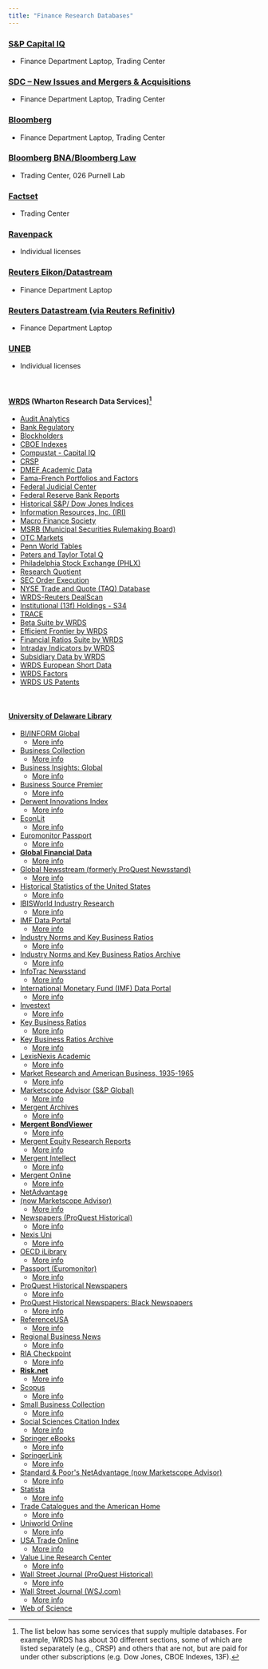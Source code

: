 ```yaml
---
title: "Finance Research Databases"
---
```


### [S&P Capital IQ](https://www.capitaliq.com) 
- Finance Department Laptop, Trading Center

### [SDC – New Issues and Mergers & Acquisitions](https://www.refinitiv.com/en/products/sdc-platinum-financial-securities)
- Finance Department Laptop, Trading Center

### [Bloomberg](https://www.bloomberg.com) 
- Finance Department Laptop, Trading Center

### [Bloomberg BNA/Bloomberg Law](https://pro.bloomberglaw.com/request-demo-legal-research/?trackingcode=BLAW206632&utm_medium=paidsearch&utm_source=google&gclid=EAIaIQobChMI8NiH75rm9AIVBuXjBx0SeQriEAAYASAAEgL4A_D_BwE&gclsrc=aw.ds) 
- Trading Center, 026 Purnell Lab

### [Factset](https://www.factset.com/)
- Trading Center

### [Ravenpack](https://www.ravenpack.com/) 
- Individual licenses

### [Reuters Eikon/Datastream](https://eikon.thomsonreuters.com/index.html) 
- Finance Department Laptop

### [Reuters Datastream (via Reuters Refinitiv)](https://www.refinitiv.com/en/products/datastream-macroeconomic-analysis) 
- Finance Department Laptop

### [UNEB](https://uneb.ac.ug/)
- Individual licenses

<br/>

#### [WRDS](https://wrds-www.wharton.upenn.edu/) (Wharton Research Data Services)[^1]
- [Audit Analytics](https://wrds-www.wharton.upenn.edu/pages/get-data/audit-analytics/)
- [Bank Regulatory](https://wrds-www.wharton.upenn.edu/pages/get-data/bank-regulatory/)
- [Blockholders](https://wrds-www.wharton.upenn.edu/pages/get-data/blockholders/)
- [CBOE Indexes](https://wrds-www.wharton.upenn.edu/pages/get-data/cboe-indexes/)
- [Compustat - Capital IQ](https://wrds-www.wharton.upenn.edu/pages/get-data/compustat-capital-iq-standard-poors/)
- [CRSP](https://wrds-www.wharton.upenn.edu/pages/get-data/center-research-security-prices-crsp/)
- [DMEF Academic Data](https://wrds-www.wharton.upenn.edu/pages/get-data/direct-marketing-educational-foundation-dmef/)
- [Fama-French Portfolios and Factors](https://wrds-www.wharton.upenn.edu/pages/get-data/fama-french-portfolios-and-factors/)
- [Federal Judicial Center](https://wrds-www.wharton.upenn.edu/pages/get-data/federal-judicial-center/)
- [Federal Reserve Bank Reports](https://wrds-www.wharton.upenn.edu/pages/get-data/federal-reserve-bank-reports/)
- [Historical S&P/ Dow Jones Indices](https://wrds-www.wharton.upenn.edu/pages/get-data/dow-jones-averages-total-return-indexes/)
- [Information Resources, Inc. (IRI)](https://wrds-www.wharton.upenn.edu/pages/get-data/information-resources-inc/)
- [Macro Finance Society](https://wrds-www.wharton.upenn.edu/pages/get-data/macro-finance-society/)
- [MSRB (Municipal Securities Rulemaking Board)](https://wrds-www.wharton.upenn.edu/pages/get-data/msrb-municipal-securities-rulemaking-board/)
- [OTC Markets](https://wrds-www.wharton.upenn.edu/pages/get-data/otc-markets/)
- [Penn World Tables](https://wrds-www.wharton.upenn.edu/pages/get-data/penn-world-tables/)
- [Peters and Taylor Total Q](https://wrds-www.wharton.upenn.edu/pages/get-data/peters-and-taylor-total-q/)
- [Philadelphia Stock Exchange (PHLX)](https://wrds-www.wharton.upenn.edu/pages/get-data/philadelphia-stock-exchange-phlx/)
- [Research Quotient](https://wrds-www.wharton.upenn.edu/pages/get-data/research-quotient/)
- [SEC Order Execution](https://wrds-www.wharton.upenn.edu/pages/get-data/sec-mandated-disclosure-order-execution-statistics/)
- [NYSE Trade and Quote (TAQ) Database](https://wrds-www.wharton.upenn.edu/pages/get-data/nyse-trade-and-quote/)
- [WRDS-Reuters DealScan](https://wrds-www.wharton.upenn.edu/pages/get-data/thomson-reuters/wrds-reuters-dealscan/)
- [Institutional (13f) Holdings - S34](https://wrds-www.wharton.upenn.edu/pages/get-data/thomson-reuters/institutional-13f-holdings-s34/)
- [TRACE](https://wrds-www.wharton.upenn.edu/pages/get-data/otc-corporate-bond-and-agency-debt-bond-transaction-data/)
- [Beta Suite by WRDS](https://wrds-www.wharton.upenn.edu/pages/get-data/beta-suite-wrds/)
- [Efficient Frontier by WRDS](https://wrds-www.wharton.upenn.edu/pages/get-data/efficient-frontier-wrds/)
- [Financial Ratios Suite by WRDS](https://wrds-www.wharton.upenn.edu/pages/get-data/financial-ratios-suite-wrds/)
- [Intraday Indicators by WRDS](https://wrds-www.wharton.upenn.edu/pages/get-data/intraday-indicators-wrds/)
- [Subsidiary Data by WRDS](https://wrds-www.wharton.upenn.edu/pages/get-data/subsidiary-data-wrds/)
- [WRDS European Short Data](https://wrds-www.wharton.upenn.edu/pages/get-data/wrds-european-short-data/)
- [WRDS Factors](https://wrds-www.wharton.upenn.edu/pages/get-data/wrds-factors/)
- [WRDS US Patents](https://wrds-www.wharton.upenn.edu/pages/get-data/wrds-us-patents/)

[^1]: The list below has some services that supply multiple databases. For example, WRDS has about 30 different sections, some of which are listed separately (e.g., CRSP) and others that are not, but are paid for under other subscriptions (e.g. Dow Jones, CBOE Indexes, 13F).

<br/>

#### [University of Delaware Library](https://library.udel.edu/)
- [BI/INFORM Global](https://library.udel.edu/static/proxy.php?http://search.proquest.com/abiglobal/advanced?accountid=10457)
  - [More info](https://library.udel.edu/databases/abi/)
- [Business Collection](https://library.udel.edu/static/proxy.php?http://go.galegroup.com/ps/start.do?p=ITBC&u=udel_main&authCount=1)
  - [More info](https://library.udel.edu/databases/businesscoll/)
- [Business Insights: Global](https://library.udel.edu/static/proxy.php?http://infotrac.galegroup.com/itweb/udel_main?db=BIG)
  - [More info](https://library.udel.edu/databases/big/)
- [Business Source Premier](https://library.udel.edu/static/proxy.php?http://search.ebscohost.com/login.asp?profile=web&defaultdb=buh)
  - [More info](https://library.udel.edu/databases/bsp/)
- [Derwent Innovations Index](https://library.udel.edu/static/proxy.php?http://www.webofknowledge.com/DIIDW)
  - [More info](https://library.udel.edu/databases/derwent/)
- [EconLit](https://library.udel.edu/static/proxy.php?http://search.ebscohost.com/login.asp?profile=web&defaultdb=ecn)
  - [More info](https://library.udel.edu/databases/econlit/)
- [Euromonitor Passport](https://udel.idm.oclc.org/login?url=http://www.portal.euromonitor.com/Portal/Default.aspx)
  - [More info](https://library.udel.edu/databases/passport/)
- **[Global Financial Data](https://library.udel.edu/static/proxy.php?https://library.udel.edu/databases/global-financial-data/)**
  - [More info](https://library.udel.edu/databases/global-financial-data/)
- [Global Newsstream (formerly ProQuest Newsstand)](https://library.udel.edu/static/proxy.php?https://search.proquest.com/globalnews/advanced?accountid=10457)
  - [More info](https://library.udel.edu/databases/pqglobalnews/)
- [Historical Statistics of the United States](https://library.udel.edu/static/proxy.php?http://hsus.cambridge.org)
  - [More info](https://library.udel.edu/databases/hsus/)
- [IBISWorld Industry Research](https://library.udel.edu/static/proxy.php?https://www.ibisworld.com/)
  - [More info](https://library.udel.edu/databases/ibisworld/)
- [IMF Data Portal](https://library.udel.edu/static/proxy.php?http://data.imf.org)
  - [More info](https://library.udel.edu/databases/imfdata/)
- [Industry Norms and Key Business Ratios](https://library.udel.edu/static/proxy.php?http://www.mergentkbr.com)
  - [More info](https://library.udel.edu/databases/kbr/)
- [Industry Norms and Key Business Ratios Archive](https://library.udel.edu/static/proxy.php?http://www.mergentarchives.com)
  - [More info](https://library.udel.edu/databases/kbrarchive/)
- [InfoTrac Newsstand](https://library.udel.edu/static/proxy.php?http://infotrac.galegroup.com/itweb/udel_main?db=STND)
  - [More info](https://library.udel.edu/databases/infotrac-newsstand/)
- [International Monetary Fund (IMF) Data Portal](https://library.udel.edu/static/proxy.php?http://data.imf.org/)
  - [More info](https://library.udel.edu/databases/imfdata/)
- [Investext](https://library.udel.edu/static/proxy.php?http://www.mergentonline.com/investextsearch.php)
  - [More info](https://library.udel.edu/databases/investext/)
- [Key Business Ratios](https://library.udel.edu/static/proxy.php?http://www.mergentkbr.com)
  - [More info](https://library.udel.edu/databases/kbr/)
- [Key Business Ratios Archive](https://library.udel.edu/static/proxy.php?http://www.mergentarchives.com)
  - [More info](https://library.udel.edu/databases/kbrarchive/)
- [LexisNexis Academic](https://library.udel.edu/static/proxy.php?http://www.nexisuni.com)
  - [More info](https://library.udel.edu/databases/nexisuni/)
- [Market Research and American Business, 1935-1965](https://library.udel.edu/static/proxy.php?http://www.marketresearch.amdigital.co.uk/)
  - [More info](https://library.udel.edu/databases/marketresearch/)
- [Marketscope Advisor (S&P Global)](https://library.udel.edu/static/proxy.php?https://advisor.marketscope.com/)
  - [More info](https://library.udel.edu/databases/marketscope/)
- [Mergent Archives](https://library.udel.edu/static/proxy.php?http://www.mergentarchives.com/)
  - [More info](https://library.udel.edu/databases/moodys/)
- **[Mergent BondViewer](https://library.udel.edu/static/proxy.php?http://bv.mergent.com)**
  - [More info](https://library.udel.edu/databases/bondviewer/)
- [Mergent Equity Research Reports](https://library.udel.edu/static/proxy.php?http://www.MergentOnline.com)
  - [More info](https://library.udel.edu/databases/mergent/)
- [Mergent Intellect](https://library.udel.edu/static/proxy.php?http://www.mergentintellect.com/)
  - [More info](https://library.udel.edu/databases/intellect/)
- [Mergent Online](https://library.udel.edu/static/proxy.php?http://www.MergentOnline.com)
  - [More info](https://library.udel.edu/databases/mergent/)
- [NetAdvantage](https://library.udel.edu/static/proxy.php?https://advisor.marketscope.com/)
- [(now Marketscope Advisor)](https://library.udel.edu/static/proxy.php?https://advisor.marketscope.com/)
  - [More info](https://library.udel.edu/databases/marketscope/)
- [Newspapers (ProQuest Historical)](https://library.udel.edu/static/proxy.php?https://library.udel.edu/databases/proquest-historical-newspapers/)
  - [More info](https://library.udel.edu/databases/proquest-historical-newspapers/)
- [Nexis Uni](https://library.udel.edu/static/proxy.php?http://www.nexisuni.com)
  - [More info](https://library.udel.edu/databases/nexisuni/)
- [OECD iLibrary](https://library.udel.edu/static/proxy.php?http://www.oecd-ilibrary.org/)
  - [More info](https://library.udel.edu/databases/oecdilibrary/)
- [Passport (Euromonitor)](https://udel.idm.oclc.org/login?url=http://www.portal.euromonitor.com/Portal/Default.aspx)
  - [More info](https://library.udel.edu/databases/passport/)
- [ProQuest Historical Newspapers](https://library.udel.edu/static/proxy.php?https://library.udel.edu/databases/proquest-historical-newspapers/)
  - [More info](https://library.udel.edu/databases/proquest-historical-newspapers/)
- [ProQuest Historical Newspapers: Black Newspapers](https://library.udel.edu/static/proxy.php?https://library.udel.edu/databases/pq_black_newspapers/)
  - [More info](https://library.udel.edu/databases/pq_black_newspapers/)
- [ReferenceUSA](https://library.udel.edu/static/proxy.php?http://www.referenceusa.com/Home/Home)
  - [More info](https://library.udel.edu/databases/refusa/)
- [Regional Business News](https://library.udel.edu/static/proxy.php?http://search.ebscohost.com/login.asp?profile=web&defaultdb=bwh)
  - [More info](https://library.udel.edu/databases/rbn/)
- [RIA Checkpoint](https://library.udel.edu/static/proxy.php?https://library.udel.edu/databases/checkpoint/)
  - [More info](https://library.udel.edu/databases/checkpoint/)
- **[Risk.net](https://library.udel.edu/static/proxy.php?http://www.risk.net/)**
  - [More info](https://library.udel.edu/databases/risk/)
- [Scopus](https://library.udel.edu/static/proxy.php?https://www.scopus.com)
  - [More info](https://library.udel.edu/databases/scopus/)
- [Small Business Collection](https://library.udel.edu/static/proxy.php?http://go.galegroup.com/ps/start.do?p=PPSB&u=udel_main&authCount=1)
  - [More info](https://library.udel.edu/databases/onefile/)
- [Social Sciences Citation Index](https://library.udel.edu/static/proxy.php?http://webofknowledge.com/WOS)
  - [More info](https://library.udel.edu/databases/websci/)
- [Springer eBooks](https://library.udel.edu/static/proxy.php?https://link.springer.com/)
  - [More info](https://library.udel.edu/databases/springerebooks/)
- [SpringerLink](https://library.udel.edu/static/proxy.php?https://link.springer.com/)
  - [More info](https://library.udel.edu/databases/SpringerLink/)
- [Standard & Poor's NetAdvantage (now Marketscope Advisor)](https://library.udel.edu/static/proxy.php?https://advisor.marketscope.com/)
  - [More info](https://library.udel.edu/databases/marketscope/)
- [Statista](https://library.udel.edu/static/proxy.php?https://www.statista.com/)
  - [More info](https://library.udel.edu/databases/statista/)
- [Trade Catalogues and the American Home](https://library.udel.edu/static/proxy.php?http://www.tradecatalogues.amdigital.co.uk/)
  - [More info](https://library.udel.edu/databases/tradecatalogues/)
- [Uniworld Online](https://library.udel.edu/static/proxy.php?https://uniworldonline.com/search)
  - [More info](https://library.udel.edu/databases/uniworld/)
- [USA Trade Online](https://library.udel.edu/databases/usatradeonline/)
  - [More info](https://library.udel.edu/databases/usatradeonline/)
- [Value Line Research Center](https://library.udel.edu/static/proxy.php?https://research.valueline.com/secure/research)
  - [More info](https://library.udel.edu/databases/vlrc/)
- [Wall Street Journal (ProQuest Historical)](https://library.udel.edu/static/proxy.php?http://search.proquest.com/hnpwallstreetjournal/advanced?accountid=10457)
  - [More info](https://library.udel.edu/databases/wsj/)
- [Wall Street Journal (WSJ.com)](https://library.udel.edu/databases/wsjdigital/)
  - [More info](https://library.udel.edu/databases/wsjdigital/)
- [Web of Science](https://library.udel.edu/static/proxy.php?http://www.webofknowledge.com/WOS)

